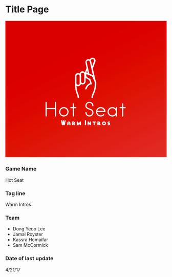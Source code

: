 # Title Page
![](../img/hotseatlogo.png)
### Game Name
Hot Seat

### Tag line
Warm Intros

### Team
- Dong Yeop Lee
- Jamal Royster
- Kassra Homaifar
- Sam McCormick

### Date of last update
4/21/17
